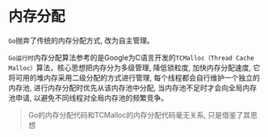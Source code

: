 # 内存分配

`Go`抛弃了传统的内存分配方式, 改为自主管理。

`Go运行时`内存分配算法参考的是Google为C语言开发的`TCMalloc（Thread Cache Malloc）`算法，核心思想把内存分为多级管理, 降低锁粒度, 加快内存分配速度, 它将可用的堆内存采用二级分配的方式进行管理, 每个线程都会自行维护一个独立的内存池, 进行内存分配时优先从该内存池中分配, 当内存池不足时才会向全局内存池申请, 以避免不同线程对全局内存池的频繁竞争。

> Go的内存分配代码和TCMalloc的内存分配代码毫无关系, 只是借鉴了其思想
